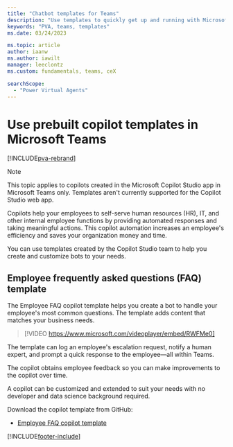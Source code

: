 ```yaml
---
title: "Chatbot templates for Teams"
description: "Use templates to quickly get up and running with Microsoft Copilot Studio chatbots in Microsoft Teams."
keywords: "PVA, teams, templates"
ms.date: 03/24/2023

ms.topic: article
author: iaanw
ms.author: iawilt
manager: leeclontz
ms.custom: fundamentals, teams, ceX

searchScope:
  - "Power Virtual Agents"
---
```


# Use prebuilt copilot templates in Microsoft Teams

[!INCLUDE[pva-rebrand](includes/pva-rebrand.md)]

> [!NOTE]
> This topic applies to copilots created in the Microsoft Copilot Studio app in Microsoft Teams only. Templates aren't currently supported for the Copilot Studio web app.

Copilots help your employees to self-serve human resources (HR), IT, and other internal employee functions by providing automated responses and taking meaningful actions. This copilot automation increases an employee's efficiency and saves your organization money and time.

You can use templates created by the Copilot Studio team to help you create and customize bots to your needs.

## Employee frequently asked questions (FAQ) template

The Employee FAQ copilot template helps you create a bot to handle your employee's most common questions. The template adds content that matches your business needs.

> [!VIDEO https://www.microsoft.com/videoplayer/embed/RWFMe0]
>

The template can log an employee's escalation request, notify a human expert, and prompt a quick response to the employee—all within Teams.

The copilot obtains employee feedback so you can make improvements to the copilot over time.

A copilot can be customized and extended to suit your needs with no developer and data science background required.

Download the copilot template from GitHub:

- [Employee FAQ copilot template](https://github.com/microsoft/PowerVirtualAgentsSamples/tree/master/Templates/Employee%20FAQ)

[!INCLUDE[footer-include](includes/footer-banner.md)]
